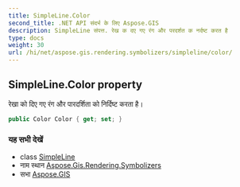 ```yaml
---
title: SimpleLine.Color
second_title: .NET API संदर्भ के लिए Aspose.GIS
description: SimpleLine संपत्त. रेख क दए गए रंग और परदर्शत क नर्दष्ट करत है
type: docs
weight: 30
url: /hi/net/aspose.gis.rendering.symbolizers/simpleline/color/
---
```

## SimpleLine.Color property

रेखा को दिए गए रंग और पारदर्शिता को निर्दिष्ट करता है।

```csharp
public Color Color { get; set; }
```

### यह सभी देखें

* class [SimpleLine](../)
* नाम स्थान [Aspose.Gis.Rendering.Symbolizers](../../simpleline/)
* सभा [Aspose.GIS](../../../)


